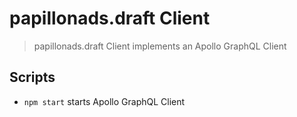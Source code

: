 # papillonads.draft Client

> papillonads.draft Client implements an Apollo GraphQL Client

## Scripts

- `npm start` starts Apollo GraphQL Client

